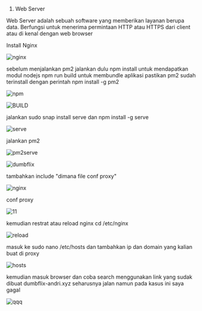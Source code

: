 1. Web Server

  Web Server adalah sebuah software yang memberikan layanan berupa data. Berfungsi untuk menerima permintaan HTTP atau HTTPS dari client atau di kenal dengan web browser
  
  Install Nginx
  
  ![nginx](https://github.com/andriwisnu234/Devops_Dumbwasy_Andri_Wisnu/assets/135598387/f1a88067-a2e5-451a-9b88-01b0975c91c8)
  
sebelum menjalankan pm2 jalankan dulu npm install untuk mendapatkan modul nodejs npm run build untuk membundle aplikasi pastikan pm2 sudah terinstall dengan perintah npm install -g pm2

![npm](https://github.com/andriwisnu234/Devops_Dumbwasy_Andri_Wisnu/assets/135598387/fbd0d27b-7e64-4f21-8f29-9f764d965777)


![BUILD](https://github.com/andriwisnu234/Devops_Dumbwasy_Andri_Wisnu/assets/135598387/e370a7c6-a54f-4daf-a376-9db858938f34)

jalankan sudo snap install serve dan  npm install -g serve

![serve](https://github.com/andriwisnu234/Devops_Dumbwasy_Andri_Wisnu/assets/135598387/35d422c5-0131-4c15-8f6f-898c45a6f258)

jalankan pm2 

![pm2serve](https://github.com/andriwisnu234/Devops_Dumbwasy_Andri_Wisnu/assets/135598387/681a655c-7458-4a88-be30-a33f93dcdc8c)

![dumbflix](https://github.com/andriwisnu234/Devops_Dumbwasy_Andri_Wisnu/assets/135598387/8d87ef4a-e2b4-4423-9281-86f7cee3938e)

tambahkan include "dimana file conf proxy"

![nginx](https://github.com/andriwisnu234/Devops_Dumbwasy_Andri_Wisnu/assets/135598387/b2169507-663b-4e65-976e-0d0b2ffb719a)

conf proxy 

![11](https://github.com/andriwisnu234/Devops_Dumbwasy_Andri_Wisnu/assets/135598387/643f8347-dd11-48b1-93c5-6fc18b8dd858)

kemudian restrat atau reload nginx cd /etc/nginx

![reload](https://github.com/andriwisnu234/Devops_Dumbwasy_Andri_Wisnu/assets/135598387/0bfbdf39-4fe8-4254-8b88-cf035de7651a)


masuk ke sudo nano /etc/hosts dan tambahkan ip dan domain yang kalian buat di proxy

![hosts](https://github.com/andriwisnu234/Devops_Dumbwasy_Andri_Wisnu/assets/135598387/39a3f307-952c-48d1-8b3d-a25396beaba8)


kemudian masuk browser dan coba search menggunakan link yang sudak dibuat dumbflix-andri.xyz seharusnya jalan namun pada kasus ini saya gagal

![qqq](https://github.com/andriwisnu234/Devops_Dumbwasy_Andri_Wisnu/assets/135598387/ea5af27b-2c5f-4b74-a426-ad7f4c44c6fb)


